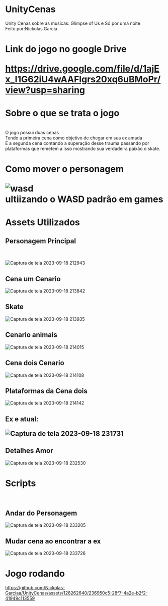 # UnityCenas
Unity Cenas sobre as musicas: Glimpse of Us e Só por uma noite<br>
Feito por:Nickolas Garcia 
<br>
<h1> Link do jogo no google Drive<br>
  
  https://drive.google.com/file/d/1ajEx_I1G62iU4wAAFlgrs20xq6uBMoPr/view?usp=sharing
  
<h1>Sobre o que se trata o jogo</h1><br>
O jogo possui duas cenas <br> Tendo a primeira cena como objetivo de chegar em sua ex amada <br> E a segunda cena contando a superação desse trauma passando por plataformas que remetem a isso mostrando sua verdadeira paixão o skate.
<br>

<h1>Como mover o personagem
  
![wasd](https://github.com/Nickolas-Garciaa/UnityCenas/assets/128262640/2e9a0eb5-8510-425a-bf11-190c207ded9d) <br>ultiizando o WASD padrão em games

  
<h1>Assets Utilizados</h1>

<h2>Personagem Principal</h2><br>

![Captura de tela 2023-09-18 212943](https://github.com/Nickolas-Garciaa/UnityCenas/assets/128262640/afe0c920-0ea8-48be-b018-8046ca8b971b)

<h2>Cena um Cenario</h2>

![Captura de tela 2023-09-18 213842](https://github.com/Nickolas-Garciaa/UnityCenas/assets/128262640/b6f62ba2-df5a-4b5e-97d4-b74ef5e8ffd8)

<h2>Skate</h2>

![Captura de tela 2023-09-18 213935](https://github.com/Nickolas-Garciaa/UnityCenas/assets/128262640/21f2d0d9-65dd-4240-bf83-b19e592b7447)

<H2>Cenario animais</H2>

![Captura de tela 2023-09-18 214015](https://github.com/Nickolas-Garciaa/UnityCenas/assets/128262640/e9a44460-37ce-4717-b39d-b668cd358e9f)

<h2>Cena dois Cenario</h2>

![Captura de tela 2023-09-18 214108](https://github.com/Nickolas-Garciaa/UnityCenas/assets/128262640/9a62ba0a-1c7f-4fef-b16f-c7064e3930d0)

<h2>Plataformas da Cena dois</h2>

![Captura de tela 2023-09-18 214142](https://github.com/Nickolas-Garciaa/UnityCenas/assets/128262640/6a6c518c-4e47-4e90-8050-9b1d94bf69f1)

<h2>Ex e atual:
  
![Captura de tela 2023-09-18 231731](https://github.com/Nickolas-Garciaa/UnityCenas/assets/128262640/0aa26ead-4f3d-4fa5-baf0-4e20cdaee672)

<h2>Detalhes Amor</h2>

![Captura de tela 2023-09-18 232530](https://github.com/Nickolas-Garciaa/UnityCenas/assets/128262640/c4e69fc1-a27b-4bd7-8f4a-98fdf28bcc94)

<h1>Scripts</h1><br>

<h2>Andar do Personagem</h2>

![Captura de tela 2023-09-18 233205](https://github.com/Nickolas-Garciaa/UnityCenas/assets/128262640/a81332aa-4caf-45a8-a452-00939fb96159)


<h2>Mudar cena ao encontrar a ex</h2>

![Captura de tela 2023-09-18 233726](https://github.com/Nickolas-Garciaa/UnityCenas/assets/128262640/178ee04b-38e4-4d30-830d-d73b9d3fded2)

<h1>Jogo rodando</h1>


https://github.com/Nickolas-Garciaa/UnityCenas/assets/128262640/236950c5-28f7-4a2e-b2f2-41949c113559



